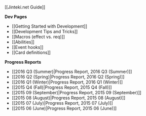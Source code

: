 [[Jinteki.net Guide]]

**Dev Pages**
* [[Getting Started with Development]]
* [[Development Tips and Tricks]]
* [[Macros (effect vs. req)]]
* [[Abilities]]
* [[Event hooks]]
* [[Card definitions]]

**Progress Reports**
* [[2016 Q3 (Summer)|Progress Report, 2016 Q3 (Summer)]]
* [[2016 Q2 (Spring)|Progress Report, 2016 Q2 (Spring)]]
* [[2016 Q1 (Winter)|Progress Report, 2016 Q1 (Winter)]]
* [[2015 Q4 (Fall)|Progress Report, 2015 Q4 (Fall)]]
* [[2015 09 (September)|Progress Report, 2015 09 (September)]]
* [[2015 08 (August)|Progress Report, 2015 08 (August)]]
* [[2015 07 (July)|Progress Report, 2015 07 (July)]]
* [[2015 06 (June)|Progress Report, 2015 06 (June)]]